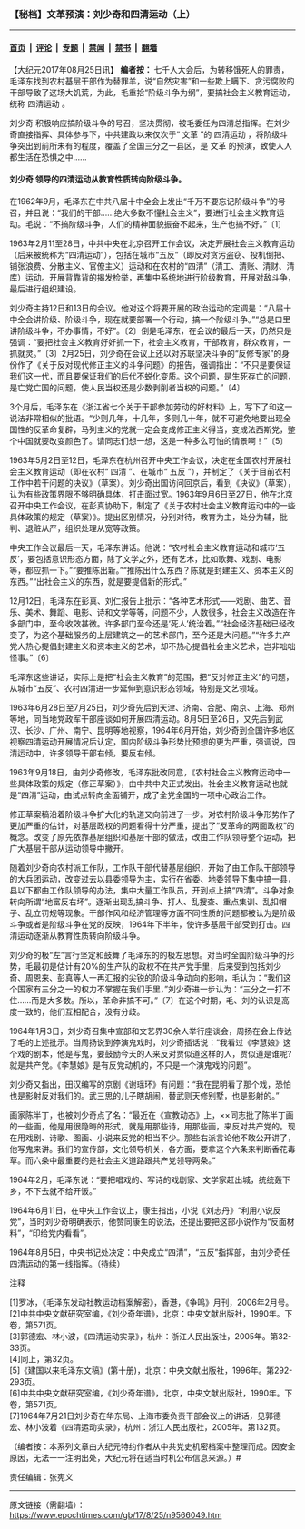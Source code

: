 ### 【秘档】文革预演：刘少奇和四清运动（上）

---

#### [首页](../../../..?n9566049) &nbsp;|&nbsp; [评论](../../../../../epoch-comment?n9566049) &nbsp;|&nbsp; [专题](../../../../../epoch-special?n9566049) &nbsp;|&nbsp; [禁闻](../../../../../epoch-news?n9566049) &nbsp;|&nbsp; [禁书](../../../../../books?n9566049) &nbsp;|&nbsp; [翻墙](https://github.com/gfw-breaker/nogfw/blob/master/README.md?n9566049)


<div class="post_content" id="artbody" itemprop="articleBody">
 <!-- article content begin -->
 <p>
  【大纪元2017年08月25日讯】
  <strong>
   编者按：
  </strong>
  七千人大会后，为转移饿死人的罪责，毛泽东找到农村基层干部作为替罪羊，说“自然灾害”和一些欺上瞒下、贪污腐败的干部导致了这场大饥荒，为此，毛重拾“阶级斗争为纲”，要搞社会主义教育运动，统称
  <ok href="https://www.epochtimes.com/gb/tag/%E5%9B%9B%E6%B8%85%E8%BF%90%E5%8A%A8.html">
   四清运动
  </ok>
  。
 </p>
 <p>
  <ok href="https://www.epochtimes.com/gb/tag/%E5%88%98%E5%B0%91%E5%A5%87.html">
   刘少奇
  </ok>
  积极响应搞阶级斗争的号召，坚决贯彻，被毛委任为四清总指挥。在刘少奇直接指挥、具体参与下，中共建政以来仅次于“
  <ok href="https://www.epochtimes.com/gb/tag/%E6%96%87%E9%9D%A9.html">
   文革
  </ok>
  ”的
  <ok href="https://www.epochtimes.com/gb/tag/%E5%9B%9B%E6%B8%85%E8%BF%90%E5%8A%A8.html">
   四清运动
  </ok>
  ，将阶级斗争突出到前所未有的程度，覆盖了全国三分之一县区，是
  <ok href="https://www.epochtimes.com/gb/tag/%E6%96%87%E9%9D%A9.html">
   文革
  </ok>
  的预演，致使人人都生活在恐惧之中……
 </p>
 <h4>
  <strong>
   <ok href="https://www.epochtimes.com/gb/tag/%E5%88%98%E5%B0%91%E5%A5%87.html">
    刘少奇
   </ok>
   领导的四清运动从教育性质转向阶级斗争。
  </strong>
 </h4>
 <p>
  在1962年9月，毛泽东在中共八届十中全会上发出“千万不要忘记阶级斗争”的号召，并且说：“我们的干部……绝大多数不懂社会主义”，要进行社会主义教育运动。毛说：“不搞阶级斗争，人们的精神面貌振奋不起来，生产也搞不好。”〔1〕
 </p>
 <p>
  1963年2月11至28日，中共中央在北京召开工作会议，决定开展社会主义教育运动（后来被统称为“四清运动”），包括在城市“五反”（即反对贪污盗窃、投机倒把、铺张浪费、分散主义、官僚主义）运动和在农村的“四清”（清工、清账、清财、清库）运动。开展背靠背的揭发检举，再集中系统地进行阶级教育，开展对敌斗争，最后进行组织建设。
 </p>
 <p>
  刘少奇主持12日和13日的会议。他对这个将要开展的政治运动的定调是：“八届十中全会讲阶级、阶级斗争，现在就要部署一个行动，搞一个阶级斗争。”“总是口里讲阶级斗争，不办事情，不好”。〔2〕倒是毛泽东，在会议的最后一天，仍然只是强调：“要把社会主义教育好好抓一下，社会主义教育，干部教育，群众教育，一抓就灵。”〔3〕2月25日，刘少奇在会议上还以对苏联坚决斗争的“反修专家”的身份作了《关于反对现代修正主义的斗争问题》的报告，强调指出：“不只是要保证我们这一代，而且要保证我们的后代不蜕化变质。这个问题，是生死存亡的问题，是亡党亡国的问题，使人民当权还是少数剥削者当权的问题。”〔4〕
 </p>
 <p>
  3个月后，毛泽东在《浙江省七个关于干部参加劳动的好材料》上，写下了和这一说法非常相似的批语。“少则几年，十几年，多则几十年，就不可避免地要出现全国性的反革命复辟，马列主义的党就一定会变成修正主义得当，变成法西斯党，整个中国就要改变颜色了。请同志们想一想，这是一种多么可怕的情景啊！”〔5〕
 </p>
 <p>
  1963年5月2日至12日，毛泽东在杭州召开中央工作会议，决定在全国农村开展社会主义教育运动（即在农村“
  <ok href="https://zh.wikipedia.org/wiki/%E5%9B%9B%E6%B8%85">
   四清
  </ok>
  ”、在城市“
  <ok href="https://zh.wikipedia.org/wiki/%E4%BA%94%E5%8F%8D">
   五反
  </ok>
  ”），并制定了《关于目前农村工作中若干问题的决议》（草案）。刘少奇出国访问回京后，看到《决议》（草案），认为有些政策界限不够明确具体，打击面过宽。1963年9月6日至27日，他在北京召开中央工作会议，在彭真协助下，制定了《关于农村社会主义教育运动中的一些具体政策的规定（草案）》。提出区别情况，分别对待，教育为主，处分为辅，批判、退赃从严，组织处理从宽等政策。
 </p>
 <p>
  中央工作会议最后一天，毛泽东讲话。他说：“农村社会主义教育运动和城市‘五反’，要包括意识形态方面，除了文学之外，还有艺术，比如歌舞、戏剧、电影等，都应抓一下。”“要推陈出新。”“推陈出什么东西？陈就是封建主义、资本主义的东西。”“出社会主义的东西，就是要提倡新的形式。”
 </p>
 <p>
  12月12日，毛泽东在彭真、刘仁报告上批示：“各种艺术形式——戏剧、曲艺、音乐、美术、舞蹈、电影、诗和文学等等，问题不少，人数很多，社会主义改造在许多部门中，至今收效甚微。许多部门至今还是‘死人’统治着。”“社会经济基础已经改变了，为这个基础服务的上层建筑之一的艺术部门，至今还是大问题。”“许多共产党人热心提倡封建主义和资本主义的艺术，却不热心提倡社会主义艺术，岂非咄咄怪事。”〔6〕
 </p>
 <p>
  毛泽东这些讲话，实际上是把“社会主义教育”的范围，把“反对修正主义”的问题，从城市“五反”、农村四清进一步延伸到意识形态领域，特别是文艺领域。
 </p>
 <p>
  1963年6月28日至7月25日，刘少奇先后到天津、济南、合肥、南京、上海、郑州等地，同当地党政军干部座谈如何开展四清运动。8月5日至26日，又先后到武汉、长沙、广州、南宁、昆明等地视察，1964年6月开始，刘少奇到全国许多地区视察四清运动开展情况后认定，国内阶级斗争形势比预想的更为严重，强调说，四清运动中，许多领导干部右倾，要反右倾。
 </p>
 <p>
  1963年9月18日，由刘少奇修改，毛泽东批改同意，《农村社会主义教育运动中一些具体政策的规定（修正草案）》，由中共中央正式发出。社会主义教育运动也就是“四清”运动，由试点转向全面铺开，成了全党全国的一项中心政治工作。
 </p>
 <p>
  修正草案稿沿着阶级斗争扩大化的轨道又向前进了一步。对农村阶级斗争形势作了更加严重的估计，对基层政权的问题看得十分严重，提出了“反革命的两面政权”的概念。改变了原先依靠基层组织和基层干部的做法，改由工作队领导整个运动，把广大基层干部从运动领导中撇开。
 </p>
 <p>
  随着刘少奇向农村派工作队，工作队干部代替基层组织，开始了由工作队干部领导的大兵团运动，改变过去以县委领导为主，实行在省委、地委领导下集中搞一县，县以下都由工作队领导的办法，集中大量工作队员，开到点上搞“四清”。斗争对象转向所谓“地富反右坏”。逐渐出现乱搞斗争、打人、乱搜查、重点集训、乱扣帽子、乱立罚规等现象。干部作风和经济管理等方面不同性质的问题都被认为是阶级斗争或者是阶级斗争在党的反映，1964年下半年，使许多基层干部受到打击。四清运动逐渐从教育性质转向阶级斗争。
 </p>
 <p>
  刘少奇的极“左”言行坚定和鼓舞了毛泽东的的极左思想。对当时全国阶级斗争的形势，毛最初是估计有20%的生产队的政权不在共产党手里，后来受到包括刘少奇、周恩来、彭真等人一再汇报的尖锐的阶级斗争动向的影响，毛认为：“我们这个国家有三分之一的权力不掌握在我们手里，”刘少奇进一步认为：“三分之一打不住……而是大多数。所以，革命非搞不可。”〔7〕在这个时期，毛、刘的认识是高度一致的，他们互相配合，没有分歧。
 </p>
 <p>
  1964年1月3日，刘少奇召集中宣部和文艺界30余人举行座谈会，周扬在会上传达了毛的上述批示。当周扬说到停演鬼戏时，刘少奇插话说：“我看过《李慧娘》这个戏的剧本，他是写鬼，要鼓励今天的人来反对贾似道这样的人，贾似道是谁呢?就是共产党。《李慧娘》是有反党动机的，不只是一个演鬼戏的问题”。
 </p>
 <p>
  刘少奇又指出，田汉编写的京剧《谢瑶环》有问题：“我在昆明看了那个戏，恐怕也是影射反对我们的。武三思的儿子瞎胡闹，替武则天修别墅，也是影射的。”
 </p>
 <p>
  画家陈半丁，也被刘少奇点了名：“最近在《宣教动态》上，××同志批了陈半丁画的一些画，他是用很隐晦的形式，就是用那些诗，用那些画，来反对共产党的。现在用戏剧、诗歌、图画、小说来反党的相当不少。那些右派言论他不敢公开讲了，他写鬼来讲。我们的宣传部，文化领导机关，各方面，要拿这个六条来判断香花毒草。而六条中最重要的是社会主义道路跟共产党领导两条。”
 </p>
 <p>
  1964年2月，毛泽东说：“要把唱戏的、写诗的戏剧家、文学家赶出城，统统轰下乡，不下去就不给开饭。”
 </p>
 <p>
  1964年6月11日，在中央工作会议上，康生指出，小说《刘志丹》“利用小说反党”，当时刘少奇明确表示，他赞同康生的说法，还提出要把这部小说作为“反面材料”，“印给党内看看”。
 </p>
 <p>
  1964年8月5日，中央书记处决定：中央成立“四清”，“五反”指挥部，由刘少奇任四清运动的第一线指挥。（待续）
 </p>
 <p>
  注释
 </p>
 <p>
  [1]罗冰，《毛泽东发动社教运动档案解密》，香港，《争鸣》月刊，2006年2月号。
  <br/>
  [2]中共中央文献研究室编，《刘少奇年谱》，北京：中央文献出版社，1990年。下卷，第571页。
  <br/>
  [3]郭德宏、林小波，《四清运动实录》，杭州：浙江人民出版社，2005年。第32-33页。
  <br/>
  [4]同上，第32页。
  <br/>
  [5]《建国以来毛泽东文稿》(第十册)，北京：中央文献出版社，1996年。第292-293页。
  <br/>
  [6]中共中央文献研究室编，《刘少奇年谱》，北京，中央文献出版社，1990年。下卷，第571页。
  <br/>
  [7]1964年7月21日刘少奇在华东局、上海市委负责干部会议上的讲话，见郭德宏、林小波着《四清运动实录》，杭州：浙江人民出版社，2005年。第132页。
 </p>
 <p>
  （编者按：本系列文章由大纪元特约作者从中共党史机密档案中整理而成。因安全原因，无法一一注明出处，大纪元将在适当时机公布信息来源。）#
 </p>
 <p>
  责任编辑：张宪义
 </p>
 <!-- article content end -->
 <div id="below_article_ad">
 </div>
</div>


---

原文链接（需翻墙）：https://www.epochtimes.com/gb/17/8/25/n9566049.htm